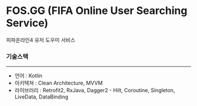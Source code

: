 # FOS.GG (FIFA Online User Searching Service)

피파온라인4 유저 도우미 서비스

### 기술스택
---
* 언어 : Kotlin
* 아키텍쳐 : Clean Architecture, MVVM
* 라이브러리 : Retrofit2, RxJava, Dagger2 - Hilt, Coroutine, Singleton, LiveData, DataBinding
